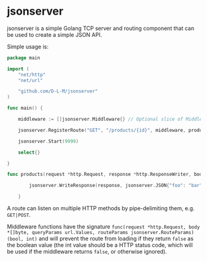 # jsonserver

jsonserver is a simple Golang TCP server and routing component that can be used to create a simple JSON API.

Simple usage is:

```go
package main

import (
    "net/http"
    "net/url"

    "github.com/D-L-M/jsonserver"
)

func main() {

    middleware := []jsonserver.Middleware{} // Optional slice of Middleware functions

    jsonserver.RegisterRoute("GET", "/products/{id}", middleware, products)

    jsonserver.Start(9999)

    select{}

}

func products(request *http.Request, response *http.ResponseWriter, body *[]byte, queryParams url.Values, routeParams jsonserver.RouteParams) {

        jsonserver.WriteResponse(response, jsonserver.JSON{"foo": "bar", "query_params": queryParams, "route_params": routeParams}, http.StatusOK)

    }
```

A route can listen on multiple HTTP methods by pipe-delimiting them, e.g. `GET|POST`.

Middleware functions have the signature `func(request *http.Request, body *[]byte, queryParams url.Values, routeParams jsonserver.RouteParams) (bool, int)` and will prevent the route from loading if they return `false` as the boolean value (the int value should be a HTTP status code, which will be used if the middleware returns `false`, or otherwise ignored).